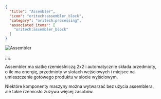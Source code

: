 ```json
{
  "title": "Assembler",
  "icon": "oritech:assembler_block",
  "category": "oritech:processing",
  "associated_items": [
    "oritech:assembler_block"
  ]
}
```

![Assembler](oritech:textures/book/assembler.png,fit)

;;;;;

Assembler ma siatkę rzemieślniczą 2x2 i automatycznie składa przedmioty, o ile ma energię, przedmioty w slotach wejściowych i miejsce na umieszczenie gotowego produktu w slocie wyjściowym.

Niektóre komponenty maszyny można wytwarzać bez użycia assemblera, ale takie rzemiosło zużywa więcej zasobów.